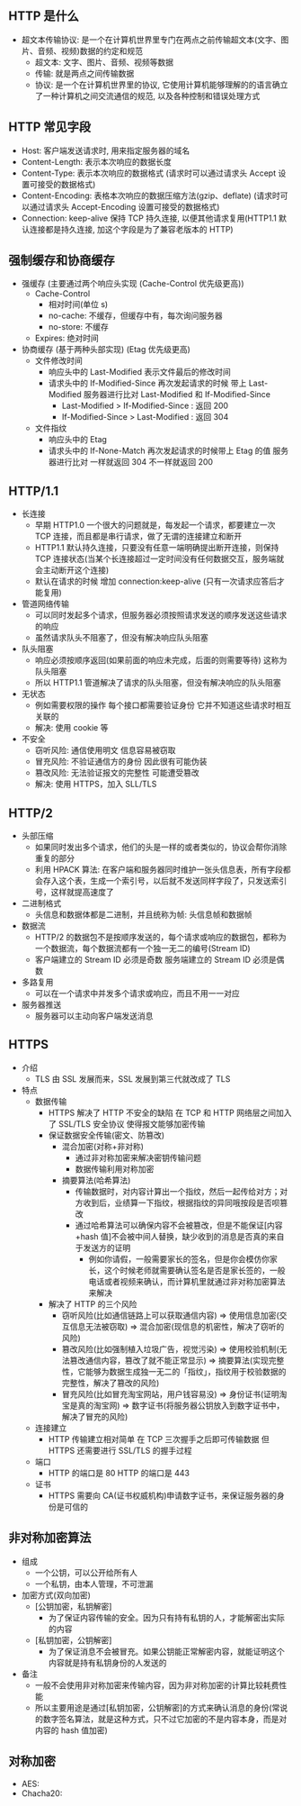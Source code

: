 ## HTTP 是什么

- 超文本传输协议: 是一个在计算机世界里专门在两点之前传输超文本(文字、图片、音频、视频)数据的约定和规范
  - 超文本: 文字、图片、音频、视频等数据
  - 传输: 就是两点之间传输数据
  - 协议: 是一个在计算机世界里的协议, 它使用计算机能够理解的的语言确立了一种计算机之间交流通信的规范, 以及各种控制和错误处理方式

## HTTP 常见字段

- Host: 客户端发送请求时, 用来指定服务器的域名
- Content-Length: 表示本次响应的数据长度
- Content-Type: 表示本次响应的数据格式 (请求时可以通过请求头 Accept 设置可接受的数据格式)
- Content-Encoding: 表格本次响应的数据压缩方法(gzip、deflate) (请求时可以通过请求头 Accept-Encoding 设置可接受的数据格式)
- Connection: keep-alive 保持 TCP 持久连接, 以便其他请求复用(HTTP1.1 默认连接都是持久连接, 加这个字段是为了兼容老版本的 HTTP)

## 强制缓存和协商缓存

- 强缓存 (主要通过两个响应头实现 (Cache-Control 优先级更高))
  - Cache-Control
    - 相对时间(单位 s)
    - no-cache: 不缓存，但缓存中有，每次询问服务器
    - no-store: 不缓存
  - Expires: 绝对时间
- 协商缓存 (基于两种头部实现) (Etag 优先级更高)
  - 文件修改时间
    - 响应头中的 Last-Modified 表示文件最后的修改时间
    - 请求头中的 If-Modified-Since 再次发起请求的时候 带上 Last-Modified 服务器进行比对 Last-Modified 和 If-Modified-Since
      - Last-Modified > If-Modified-Since : 返回 200
      - If-Modified-Since > Last-Modified : 返回 304
  - 文件指纹
    - 响应头中的 Etag
    - 请求头中的 If-None-Match 再次发起请求的时候带上 Etag 的值 服务器进行比对 一样就返回 304 不一样就返回 200

## HTTP/1.1

- 长连接
  - 早期 HTTP1.0 一个很大的问题就是，每发起一个请求，都要建立一次 TCP 连接，而且都是串行请求，做了无谓的连接建立和断开
  - HTTP1.1 默认持久连接，只要没有任意一端明确提出断开连接，则保持 TCP 连接状态(当某个长连接超过一定时间没有任何数据交互，服务端就会主动断开这个连接)
  - 默认在请求的时候 增加 connection:keep-alive (只有一次请求应答后才能复用)
- 管道网络传输
  - 可以同时发起多个请求，但服务器必须按照请求发送的顺序发送这些请求的响应
  - 虽然请求队头不阻塞了，但没有解决响应队头阻塞
- 队头阻塞
  - 响应必须按顺序返回(如果前面的响应未完成，后面的则需要等待) 这称为队头阻塞
  - 所以 HTTP1.1 管道解决了请求的队头阻塞，但没有解决响应的队头阻塞
- 无状态
  - 例如需要权限的操作 每个接口都需要验证身份 它并不知道这些请求时相互关联的
  - 解决: 使用 cookie 等
- 不安全
  - 窃听风险: 通信使用明文 信息容易被窃取
  - 冒充风险: 不验证通信方的身份 因此很有可能伪装
  - 篡改风险: 无法验证报文的完整性 可能遭受篡改
  - 解决: 使用 HTTPS，加入 SLL/TLS

## HTTP/2

- 头部压缩
  - 如果同时发出多个请求，他们的头是一样的或者类似的，协议会帮你消除重复的部分
  - 利用 HPACK 算法: 在客户端和服务器同时维护一张头信息表，所有字段都会存入这个表，生成一个索引号，以后就不发送同样字段了，只发送索引号，这样就提高速度了
- 二进制格式
  - 头信息和数据体都是二进制，并且统称为帧: 头信息帧和数据帧
- 数据流
  - HTTP/2 的数据包不是按顺序发送的，每个请求或响应的数据包，都称为一个数据流，每个数据流都有一个独一无二的编号(Stream ID)
  - 客户端建立的 Stream ID 必须是奇数 服务端建立的 Stream ID 必须是偶数
- 多路复用
  - 可以在一个请求中并发多个请求或响应，而且不用一一对应
- 服务器推送
  - 服务器可以主动向客户端发送消息

## HTTPS

- 介绍
  - TLS 由 SSL 发展而来，SSL 发展到第三代就改成了 TLS
- 特点
  - 数据传输
    - HTTPS 解决了 HTTP 不安全的缺陷 在 TCP 和 HTTP 网络层之间加入了 SSL/TLS 安全协议 使得报文能够加密传输
    - 保证数据安全传输(密文、防篡改)
      - 混合加密(对称+非对称)
        - 通过非对称加密来解决密钥传输问题
        - 数据传输利用对称加密
      - 摘要算法(哈希算法)
        - 传输数据时，对内容计算出一个指纹，然后一起传给对方；对方收到后，业绩算一下指纹，根据指纹的异同哦按段是否呗篡改
        - 通过哈希算法可以确保内容不会被篡改，但是不能保证[内容+hash 值]不会被中间人替换，缺少收到的消息是否真的来自于发送方的证明
          - 例如你请假，一般需要家长的签名，但是你会模仿你家长，这个时候老师就需要确认签名是否是家长签的，一般电话或者视频来确认，而计算机里就通过非对称加密算法来解决
    - 解决了 HTTP 的三个风险
      - 窃听风险(比如通信链路上可以获取通信内容) => 使用信息加密(交互信息无法被窃取) => 混合加密(现信息的机密性，解决了窃听的风险)
      - 篡改风险(比如强制植入垃圾广告，视觉污染) => 使用校验机制(无法篡改通信内容，篡改了就不能正常显示) => 摘要算法(实现完整性，它能够为数据生成独一无二的「指纹」，指纹用于校验数据的完整性，解决了篡改的风险)
      - 冒充风险(比如冒充淘宝网站，用户钱容易没) => 身份证书(证明淘宝是真的淘宝网) => 数字证书(将服务器公钥放入到数字证书中，解决了冒充的风险)
  - 连接建立
    - HTTP 传输建立相对简单 在 TCP 三次握手之后即可传输数据 但 HTTPS 还需要进行 SSL/TLS 的握手过程
  - 端口
    - HTTP 的端口是 80 HTTP 的端口是 443
  - 证书
    - HTTPS 需要向 CA(证书权威机构)申请数字证书，来保证服务器的身份是可信的

## 非对称加密算法

- 组成
  - 一个公钥，可以公开给所有人
  - 一个私钥，由本人管理，不可泄漏
- 加密方式(双向加密)
  - [公钥加密，私钥解密]
    - 为了保证内容传输的安全。因为只有持有私钥的人，才能解密出实际的内容
  - [私钥加密，公钥解密]
    - 为了保证消息不会被冒充。如果公钥能正常解密内容，就能证明这个内容就是持有私钥身份的人发送的
- 备注
  - 一般不会使用非对称加密来传输内容，因为非对称加密的计算比较耗费性能
  - 所以主要用途是通过[私钥加密，公钥解密]的方式来确认消息的身份(常说的数字签名算法，就是这种方式，只不过它加密的不是内容本身，而是对内容的 hash 值加密)

## 对称加密

- AES:
- Chacha20:
